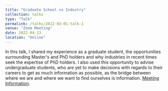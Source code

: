 ```yaml
---
title: "Graduate School vs Industry"
collection: talks
type: "Talk"
permalink: /talks/2012-03-01-talk-1
venue: "Zoom Meeting"
date: 2022-04-23
location: "Online"
---
```


In this talk, I shared my experience as a graduate student, the opportunities surrounding Master's and PhD holders and why industries in recent times seek the expertise of PhD holders. I also used this opportunity to advise undergraduate students, who are yet to make decisions with regards to their careers to get as much information as possible, as the bridge between where we are and where we want to find ourselves is information.
[Meeting Information](/images/GSvI.jpg).
